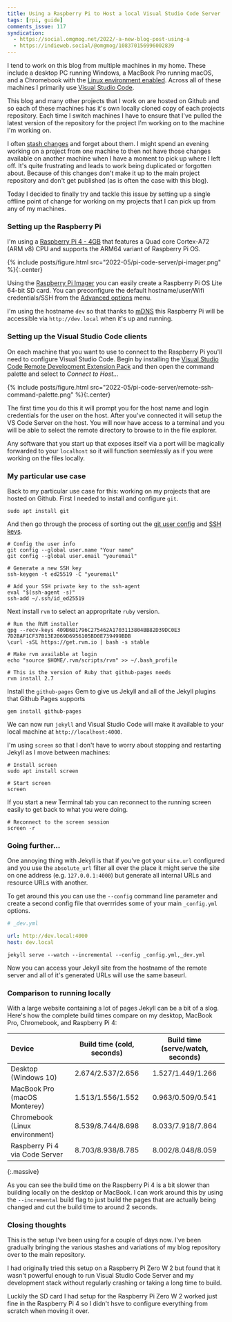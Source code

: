 ```yaml
---
title: Using a Raspberry Pi to Host a local Visual Studio Code Server
tags: [rpi, guide]
comments_issue: 117
syndication:
  - https://social.omgmog.net/2022/-a-new-blog-post-using-a
  - https://indieweb.social/@omgmog/108370156996002839
---
```


I tend to work on this blog from multiple machines in my home. These include a desktop PC running Windows, a MacBook Pro running macOS, and a Chromebook with the [Linux environment enabled](https://chromeos.dev/en/linux). Across all of these machines I primarily use [Visual Studio Code](https://code.visualstudio.com).

<!-- more -->

This blog and many other projects that I work on are hosted on Github and so each of these machines has it's own locally cloned copy of each projects repository. Each time I switch machines I have to ensure that I've pulled the latest version of the repository for the project I'm working on to the machine I'm working on.

I often [stash changes](https://www.git-scm.com/docs/git-stash) and forget about them. I might spend an evening working on a project from one machine to then not have those changes available on another machine when I have a moment to pick up where I left off. It's quite frustrating and leads to work being duplicated or forgotten about. Because of this changes don't make it up to the main project repository and don't get published (as is often the case with this blog).

Today I decided to finally try and tackle this issue by setting up a single offline point of change for working on my projects that I can pick up from any of my machines.

### Setting up the Raspberry Pi

I'm using a [Raspberry Pi 4 - 4GB](https://www.raspberrypi.com/products/raspberry-pi-4-model-b/specifications/) that features a Quad core Cortex-A72 (ARM v8) CPU and supports the ARM64 variant of Raspberry Pi OS. 

{% include posts/figure.html src="2022-05/pi-code-server/pi-imager.png" %}{:.center}

Using the [Raspberry Pi Imager](https://www.raspberrypi.com/software/) you can easily create a Raspberry Pi OS Lite 64-bit SD card. You can preconfigure the default hostname/user/Wifi credentials/SSH from the [Advanced options](https://www.raspberrypi.com/documentation/computers/getting-started.html#advanced-options) menu.

I'm using the hostname `dev` so that thanks to [mDNS](https://www.raspberrypi.com/documentation/computers/remote-access.html#resolving-raspberrypi-local-with-mdns) this Raspberry Pi will be accessible via `http://dev.local` when it's up and running.

### Setting up the Visual Studio Code clients

On each machine that you want to use to connect to the Raspberry Pi you'll need to configure Visual Studio Code. Begin by installing the [Visual Studio Code Remote Development Extension Pack](https://marketplace.visualstudio.com/items?itemName=ms-vscode-remote.vscode-remote-extensionpack) and then open the command palette and select to _Connect to Host..._

{% include posts/figure.html src="2022-05/pi-code-server/remote-ssh-command-palette.png" %}{:.center}

The first time you do this it will prompt you for the host name and login credentials for the user on the host. After you've connected it will setup the VS Code Server on the host. You will now have access to a terminal and you will be able to select the remote directory to browse to in the file explorer.

Any software that you start up that exposes itself via a port will be magically forwarded to your `localhost` so it will function seemlessly as if you were working on the files locally.

### My particular use case

Back to my particular use case for this: working on my projects that are hosted on Github. First I needed to install and configure `git`.

```
sudo apt install git
```

And then go through the process of sorting out the [git user config](https://docs.github.com/en/get-started/getting-started-with-git/setting-your-username-in-git) and [SSH keys](https://docs.github.com/en/authentication/connecting-to-github-with-ssh/about-ssh).

```
# Config the user info
git config --global user.name "Your name"
git config --global user.email "youremail"

# Generate a new SSH key
ssh-keygen -t ed25519 -C "youremail"

# Add your SSH private key to the ssh-agent
eval "$(ssh-agent -s)"
ssh-add ~/.ssh/id_ed25519
```

Next install `rvm` to select an appropritate `ruby` version.

```
# Run the RVM installer
gpg --recv-keys 409B6B1796C275462A1703113804BB82D39DC0E3 7D2BAF1CF37B13E2069D6956105BD0E739499BDB
\curl -sSL https://get.rvm.io | bash -s stable

# Make rvm available at login
echo "source $HOME/.rvm/scripts/rvm" >> ~/.bash_profile

# This is the version of Ruby that github-pages needs
rvm install 2.7 
```

Install the `github-pages` Gem to give us Jekyll and all of the Jekyll plugins that Github Pages supports

```
gem install github-pages
```

We can now run `jekyll` and Visual Studio Code will make it available to your local machine at `http://localhost:4000`.

I'm using `screen` so that I don't have to worry about stopping and restarting Jekyll as I move between machines:

```
# Install screen
sudo apt install screen

# Start screen
screen
```

If you start a new Terminal tab you can reconnect to the running screen easily to get back to what you were doing.

```
# Reconnect to the screen session
screen -r
```

### Going further...

One annoying thing with Jekyll is that if you've got your `site.url` configured and you use the `absolute_url` filter all over the place it might serve the site on one address (e.g. `127.0.0.1:4000`) but generate all internal URLs and resource URLs with another.

To get around this you can use the `--config` command line parameter and create a second config file that overrrides some of your main `_config.yml` options.

```yaml
# _dev.yml

url: http://dev.local:4000
host: dev.local
```

```
jekyll serve --watch --incremental --config _config.yml,_dev.yml
```

Now you can access your Jekyll site from the hostname of the remote server and all of it's generated URLs will use the same baseurl.

### Comparison to running locally

With a large website containing a lot of pages Jekyll can be a bit of a slog. Here's how the complete build times compare on my desktop, MacBook Pro,  Chromebook, and Raspberry Pi 4:

| Device | Build time (cold, seconds) | Build time (serve/watch, seconds)
| :----- | :------------------------: | :---------------------------: |
| Desktop (Windows 10) | 2.674/2.537/2.656 | 1.527/1.449/1.266 |
| MacBook Pro (macOS Monterey) | 1.513/1.556/1.552 | 0.963/0.509/0.541 |
| Chromebook (Linux environment) | 8.539/8.744/8.698 | 8.033/7.918/7.864 |
| Raspberry Pi 4 via Code Server | 8.703/8.938/8.785 | 8.002/8.048/8.059 |
{:.massive}

As you can see the build time on the Raspberry Pi 4 is a bit slower than building locally on the desktop or MacBook. I can work around this by using the `--incremental` build flag to just build the pages that are actually being changed and cut the build time to around 2 seconds.

### Closing thoughts

This is the setup I've been using for a couple of days now. I've been gradually bringing the various stashes and variations of my blog repository over to the main repository. 

I had originally tried this setup on a Raspberry Pi Zero W 2 but found that it wasn't powerful enough to run Visual Studio Code Server and my development stack without regularly crashing or taking a long time to build. 

Luckily the SD card I had setup for the Raspberry Pi Zero W 2 worked just fine in the Raspberry Pi 4 so I didn't hsve to configure everything from scratch when moving it over.